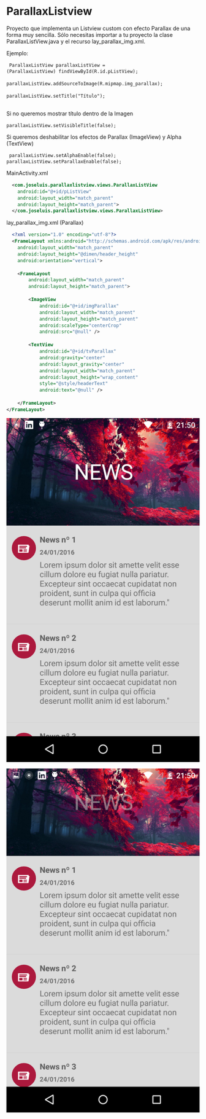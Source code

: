 # ParallaxListview
Proyecto que implementa un Listview custom con efecto Parallax de una forma muy sencilla. Sólo necesitas importar a tu proyecto la clase ParallaxListView.java y el recurso lay_parallax_img.xml.

Ejemplo: 
<code><pre>
  ParallaxListView parallaxListView = (ParallaxListView) findViewById(R.id.pListView);<br />
  parallaxListView.addSourceToImage(R.mipmap.img_parallax);<br />
  parallaxListView.setTitle("Título");<br />
</pre></code>

Si no queremos mostrar título dentro de la Imagen
<code><pre>
  parallaxListView.setVisibleTitle(false);
</pre></code>

Si queremos deshabilitar los efectos de Parallax (ImageView) y Alpha (TextView)
<code><pre>
  parallaxListView.setAlphaEnable(false);
  parallaxListView.setParallaxEnable(false);
</pre></code>

MainActivity.xml

```xml
  <com.joseluis.parallaxlistview.views.ParallaxListView
    android:id="@+id/pListView"
    android:layout_width="match_parent"
    android:layout_height="match_parent">
  </com.joseluis.parallaxlistview.views.ParallaxListView>
```

lay_parallax_img.xml (Parallax)

```xml
  <?xml version="1.0" encoding="utf-8"?>
  <FrameLayout xmlns:android="http://schemas.android.com/apk/res/android"
    android:layout_width="match_parent"
    android:layout_height="@dimen/header_height"
    android:orientation="vertical">

    <FrameLayout
        android:layout_width="match_parent"
        android:layout_height="match_parent">

        <ImageView
            android:id="@+id/imgParallax"
            android:layout_width="match_parent"
            android:layout_height="match_parent"
            android:scaleType="centerCrop"
            android:src="@null" />

        <TextView
            android:id="@+id/tvParallax"
            android:gravity="center"
            android:layout_gravity="center"
            android:layout_width="match_parent"
            android:layout_height="wrap_content"
            style="@style/headerText"
            android:text="@null" />

    </FrameLayout>
</FrameLayout>
```

![alt tag](https://github.com/jsancheh/ParallaxListview/blob/master/captura1.png)

![alt tag](https://github.com/jsancheh/ParallaxListview/blob/master/captura2.png)
